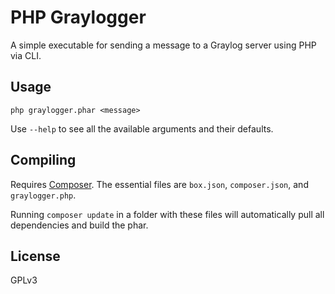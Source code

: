 # PHP Graylogger 

A simple executable for sending a message to a Graylog server using PHP via CLI.


## Usage

`php graylogger.phar <message>`

Use `--help` to see all the available arguments and their defaults.


## Compiling

Requires [Composer](https://getcomposer.org/download/). The essential files are `box.json`, `composer.json`, and `graylogger.php`. 

Running `composer update` in a folder with these files will automatically pull all dependencies and build the phar.


## License

GPLv3